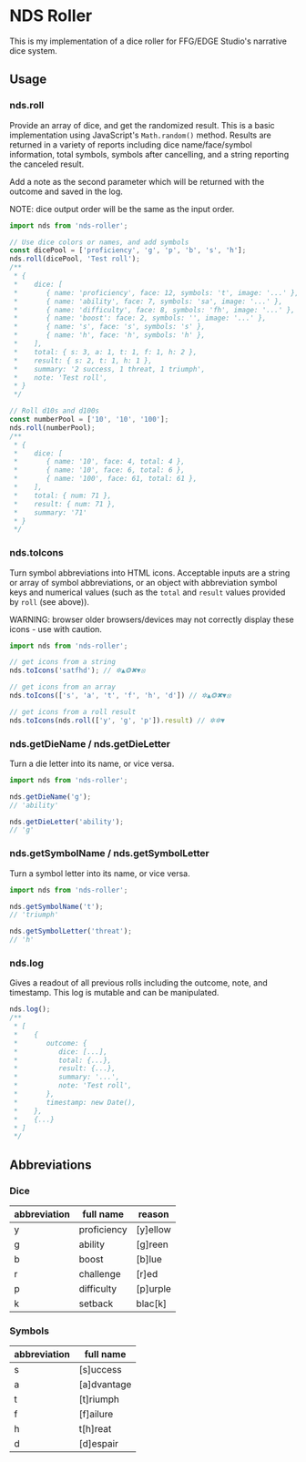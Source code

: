 # NDS Roller

This is my implementation of a dice roller for FFG/EDGE Studio's narrative dice system.

## Usage

### nds.roll
Provide an array of dice, and get the randomized result. This is a basic implementation using JavaScript's `Math.random()` method. Results are returned in a variety of reports including dice name/face/symbol information, total symbols, symbols after cancelling, and a string reporting the canceled result.

Add a note as the second parameter which will be returned with the outcome and saved in the log.

NOTE: dice output order will be the same as the input order.

```js
import nds from 'nds-roller';

// Use dice colors or names, and add symbols
const dicePool = ['proficiency', 'g', 'p', 'b', 's', 'h'];
nds.roll(dicePool, 'Test roll');
/**
 * {
 *    dice: [
 *       { name: 'proficiency', face: 12, symbols: 't', image: '...' },
 *       { name: 'ability', face: 7, symbols: 'sa', image: '...' },
 *       { name: 'difficulty', face: 8, symbols: 'fh', image: '...' },
 *       { name: 'boost': face: 2, symbols: '', image: '...' },
 *       { name: 's', face: 's', symbols: 's' },
 *       { name: 'h', face: 'h', symbols: 'h' },
 *    ],
 *    total: { s: 3, a: 1, t: 1, f: 1, h: 2 },
 *    result: { s: 2, t: 1, h: 1 },
 *    summary: '2 success, 1 threat, 1 triumph',
 *    note: 'Test roll',
 * }
 */

// Roll d10s and d100s
const numberPool = ['10', '10', '100'];
nds.roll(numberPool);
/**
 * {
 *    dice: [
 *       { name: '10', face: 4, total: 4 },
 *       { name: '10', face: 6, total: 6 },
 *       { name: '100', face: 61, total: 61 },
 *    ],
 *    total: { num: 71 },
 *    result: { num: 71 },
 *    summary: '71'
 * }
 */
```

### nds.toIcons
Turn symbol abbreviations into HTML icons. Acceptable inputs are a string or array of symbol abbreviations, or an object with abbreviation symbol keys and numerical values (such as the `total` and `result` values provided by `roll` (see above)).

WARNING: browser older browsers/devices may not correctly display these icons - use with caution.

```js
import nds from 'nds-roller';

// get icons from a string
nds.toIcons('satfhd'); // ✲▲❂✖▼⦻

// get icons from an array
nds.toIcons(['s', 'a', 't', 'f', 'h', 'd']) // ✲▲❂✖▼⦻

// get icons from a roll result
nds.toIcons(nds.roll(['y', 'g', 'p']).result) // ✲✲▼
```

### nds.getDieName / nds.getDieLetter
Turn a die letter into its name, or vice versa.

```js
import nds from 'nds-roller';

nds.getDieName('g');
// 'ability'

nds.getDieLetter('ability');
// 'g'
```

### nds.getSymbolName / nds.getSymbolLetter
Turn a symbol letter into its name, or vice versa.

```js
import nds from 'nds-roller';

nds.getSymbolName('t');
// 'triumph'

nds.getSymbolLetter('threat');
// 'h'
```

### nds.log
Gives a readout of all previous rolls including the outcome, note, and timestamp. This log is mutable and can be manipulated.

```js
nds.log();
/**
 * [
 *    {
 *       outcome: {
 *          dice: [...],
 *          total: {...},
 *          result: {...},
 *          summary: '...',
 *          note: 'Test roll',
 *       },
 *       timestamp: new Date(),
 *    },
 *    {...}
 * ]
 */
```

## Abbreviations
### Dice
| abbreviation | full name   | reason   |
| ------------ | ----------- | -------- |
| y            | proficiency | [y]ellow |
| g            | ability     | [g]reen  |
| b            | boost       | [b]lue   |
| r            | challenge   | [r]ed    |
| p            | difficulty  | [p]urple |
| k            | setback     | blac[k]  |

### Symbols
| abbreviation | full name   |
| ------------ | ----------- |
| s            | [s]uccess   |
| a            | [a]dvantage |
| t            | [t]riumph   |
| f            | [f]ailure   |
| h            | t[h]reat    |
| d            | [d]espair   |

